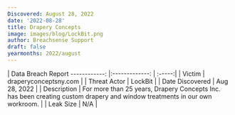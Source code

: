 ```yaml
---
Discovered: August 28, 2022
date: '2022-08-28'
title: Drapery Concepts
image: images/blog/LockBit.png
author: Breachsense Support
draft: false
yearmonths: 2022/august
---
```



| Data Breach Report
------------:     |:-------------:    | :-----:|
| Victim      | draperyconceptsny.com      | 
| Threat Actor      | LockBit      | 
| Date Discovered      | Aug 28, 2022      | 
| Description      | For more than 25 years, Drapery Concepts Inc. has been creating custom drapery and window treatments in our own workroom.      | 
| Leak Size      | N/A      | 

